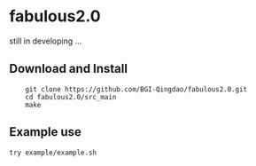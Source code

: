 # fabulous2.0

still in developing ... 

## Download and Install

```
    git clone https://github.com/BGI-Qingdao/fabulous2.0.git
    cd fabulous2.0/src_main
    make
```

## Example use 

    try example/example.sh

